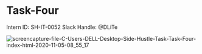 # Task-Four
Intern ID: SH-IT-0052
Slack Handle: @DLiTe

![screencapture-file-C-Users-DELL-Desktop-Side-Hustle-Task-Task-Four-index-html-2020-11-05-08_55_17](https://user-images.githubusercontent.com/48428897/98212985-b0d63e80-1f44-11eb-8820-2b30fa6b34eb.png)
